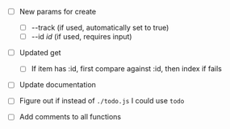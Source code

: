 - [ ] New params for create

  - [ ] --track (if used, automatically set to true)
  - [ ] --id _id_ (if used, requires input)

- [ ] Updated get

  - [ ] If item has :id, first compare against :id, then index if fails

- [ ] Update documentation

- [ ] Figure out if instead of `./todo.js` I could use `todo`

- [ ] Add comments to all functions
